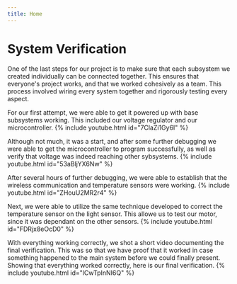 ```yaml
---
title: Home 
---
```

 
# System Verification

One of the last steps for our project is to make sure that each subsystem we created individually can be connected together. This ensures that everyone's project works, and that we worked cohesively as a team. This process involved wiring every system together and rigorously testing every aspect.

For our first attempt, we were able to get it powered up with base subsystems working. This included our voltage regulator and our microcontroller.
{% include youtube.html id="7ClaZi1Gy6I" %}

Although not much, it was a start, and after some further debugging we were able to get the microcontroller to program successfully, as well as verify that voltage was indeed reaching other sybsystems.
{% include youtube.html id="53aBljYX6Nw" %}

After several hours of further debugging, we were able to establish that the wireless communication and temperature sensors were working. 
{% include youtube.html id="ZHouU2MR2r4" %}

Next, we were able to utilize the same technique developed to correct the temperature sensor on the light sensor. This allowe us to test our motor, since it was dependant on the other sensors.
{% include youtube.html id="FDRjx8eOcD0" %}

With everything working correctly, we shot a short video documenting the final verification. This was so that we have proof that it worked in case something happened to the main system before we could finally present. Showing that everything worked correctly, here is our final verification.
{% include youtube.html id="lCwTpInNI6Q" %}



